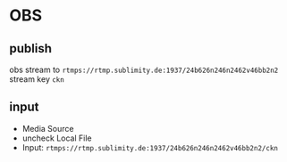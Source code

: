 OBS
===

publish
-------

obs stream to `rtmps://rtmp.sublimity.de:1937/24b626n246n2462v46bb2n2` stream key `ckn`

input
-----

- Media Source
- uncheck Local File
- Input: `rtmps://rtmp.sublimity.de:1937/24b626n246n2462v46bb2n2/ckn`


